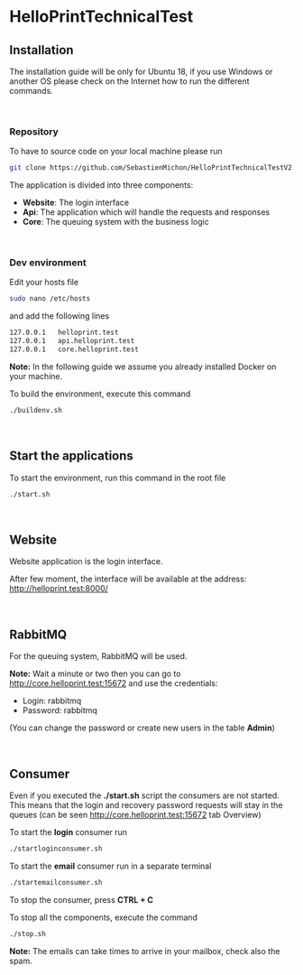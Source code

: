 # HelloPrintTechnicalTest

## Installation

The installation guide will be only for Ubuntu 18, if you use Windows or another OS please check on the Internet how to run the different commands.

<br>

### Repository
To have to source code on your local machine please run
```bash
git clone https://github.com/SebastienMichon/HelloPrintTechnicalTestV2.git
```
The application is divided into three components:

- **Website**: The login interface
- **Api**: The application which will handle the requests and responses
- **Core**: The queuing system with the business logic

<br>

### Dev environment
Edit your hosts file
```bash
sudo nano /etc/hosts
```
and add the following lines
```bash
127.0.0.1   helloprint.test
127.0.0.1   api.helloprint.test
127.0.0.1   core.helloprint.test
```
**Note:** In the following guide we assume you already installed Docker on your machine.

To build the environment, execute this command
```bash
./buildenv.sh
```
<br>

## Start the applications

To start the environment, run this command in the root file

```bash
./start.sh
```

<br>

## Website
Website application is the login interface.

After few moment, the interface will be available at the address: http://helloprint.test:8000/

<br>

## RabbitMQ
For the queuing system, RabbitMQ will be used.
<br>


**Note:** Wait a minute or two then you can go to http://core.helloprint.test:15672 and use the credentials: 
* Login: rabbitmq
* Password: rabbitmq

(You can change the password or create new users in the table **Admin**)

<br>

## Consumer
Even if you executed the **./start.sh** script the consumers are not started. This means that the login and recovery password requests will stay in the queues (can be seen http://core.helloprint.test:15672 tab Overview) 

To start the **login** consumer run
```bash
./startloginconsumer.sh
```

To start the **email** consumer run in a separate terminal
```bash
./startemailconsumer.sh
```

To stop the consumer, press **CTRL + C**

To stop all the components, execute the command

```bash
./stop.sh
```

**Note:** The emails can take times to arrive in your mailbox, check also the spam. 
